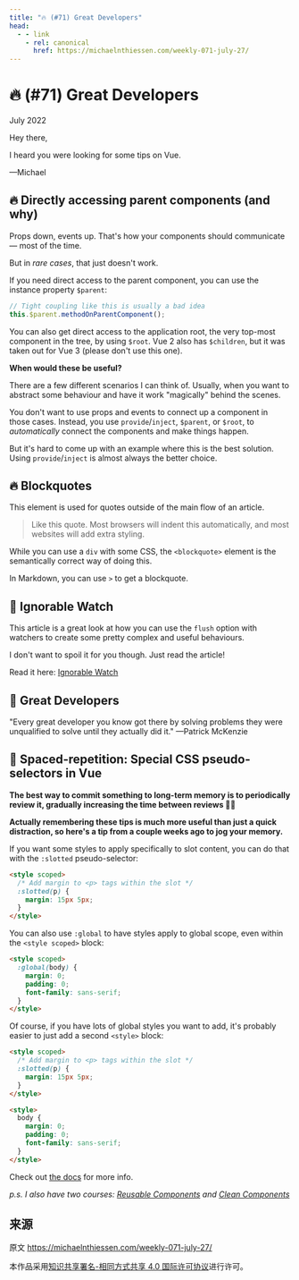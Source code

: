 ```yaml
---
title: "🔥 (#71) Great Developers"
head:
  - - link
    - rel: canonical
      href: https://michaelnthiessen.com/weekly-071-july-27/
---
```


# 🔥 (#71) Great Developers

July 2022

Hey there,

I heard you were looking for some tips on Vue.

—Michael

## 🔥 Directly accessing parent components (and why)

Props down, events up. That's how your components should communicate — most of the time.

But in _rare cases_, that just doesn't work.

If you need direct access to the parent component, you can use the instance property `$parent`:

```javascript
// Tight coupling like this is usually a bad idea
this.$parent.methodOnParentComponent();
```

You can also get direct access to the application root, the very top-most component in the tree, by using `$root`. Vue 2 also has `$children`, but it was taken out for Vue 3 (please don't use this one).

**When would these be useful?**

There are a few different scenarios I can think of. Usually, when you want to abstract some behaviour and have it work "magically" behind the scenes.

You don't want to use props and events to connect up a component in those cases. Instead, you use `provide`/`inject`, `$parent`, or `$root`, to _automatically_ connect the components and make things happen.

But it's hard to come up with an example where this is the best solution. Using `provide`/`inject` is almost always the better choice.

## 🔥 Blockquotes

This element is used for quotes outside of the main flow of an article.

> Like this quote. Most browsers will indent this automatically, and most websites will add extra styling.

While you can use a `div` with some CSS, the `<blockquote>` element is the semantically correct way of doing this.

In Markdown, you can use `>` to get a blockquote.

## 📜 Ignorable Watch

This article is a great look at how you can use the `flush` option with watchers to create some pretty complex and useful behaviours.

I don't want to spoil it for you though. Just read the article!

Read it here: [Ignorable Watch](https://patak.dev/vue/ignorable-watch.html)

## 💬 Great Developers

"Every great developer you know got there by solving problems they were unqualified to solve until they actually did it." —Patrick McKenzie

## 🧠 Spaced-repetition: Special CSS pseudo-selectors in Vue

**The best way to commit something to long-term memory is to periodically review it, gradually increasing the time between reviews 👨‍🔬**

**Actually remembering these tips is much more useful than just a quick distraction, so here's a tip from a couple weeks ago to jog your memory.**

If you want some styles to apply specifically to slot content, you can do that with the `:slotted` pseudo-selector:

```html
<style scoped>
  /* Add margin to <p> tags within the slot */
  :slotted(p) {
    margin: 15px 5px;
  }
</style>
```

You can also use `:global` to have styles apply to global scope, even within the `<style scoped>` block:

```html
<style scoped>
  :global(body) {
    margin: 0;
    padding: 0;
    font-family: sans-serif;
  }
</style>
```

Of course, if you have lots of global styles you want to add, it's probably easier to just add a second `<style>` block:

```html
<style scoped>
  /* Add margin to <p> tags within the slot */
  :slotted(p) {
    margin: 15px 5px;
  }
</style>

<style>
  body {
    margin: 0;
    padding: 0;
    font-family: sans-serif;
  }
</style>
```

Check out [the docs](https://v3.vuejs.org/api/sfc-style.html#slotted-selectors) for more info.

_p.s. I also have two courses: [Reusable Components](https://michaelnthiessen.com/reusable-components) and [Clean Components](https://michaelnthiessen.com/clean-components)_

## 来源

原文 https://michaelnthiessen.com/weekly-071-july-27/

本作品采用[知识共享署名-相同方式共享 4.0 国际许可协议](http://creativecommons.org/licenses/by-sa/4.0/)进行许可。
